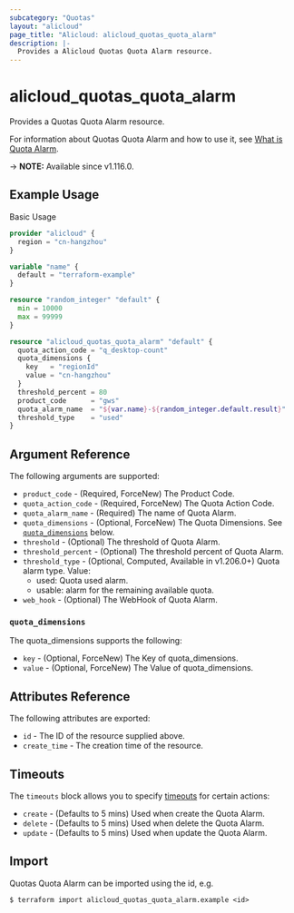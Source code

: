 ```yaml
---
subcategory: "Quotas"
layout: "alicloud"
page_title: "Alicloud: alicloud_quotas_quota_alarm"
description: |-
  Provides a Alicloud Quotas Quota Alarm resource.
---
```


# alicloud_quotas_quota_alarm

Provides a Quotas Quota Alarm resource. 

For information about Quotas Quota Alarm and how to use it, see [What is Quota Alarm](https://www.alibabacloud.com/help/en/quota-center/developer-reference/api-quotas-2020-05-10-createquotaalarm).

-> **NOTE:** Available since v1.116.0.

## Example Usage

Basic Usage

```terraform
provider "alicloud" {
  region = "cn-hangzhou"
}

variable "name" {
  default = "terraform-example"
}

resource "random_integer" "default" {
  min = 10000
  max = 99999
}

resource "alicloud_quotas_quota_alarm" "default" {
  quota_action_code = "q_desktop-count"
  quota_dimensions {
    key   = "regionId"
    value = "cn-hangzhou"
  }
  threshold_percent = 80
  product_code      = "gws"
  quota_alarm_name  = "${var.name}-${random_integer.default.result}"
  threshold_type    = "used"
}
```

## Argument Reference

The following arguments are supported:
* `product_code` - (Required, ForceNew) The Product Code.
* `quota_action_code` - (Required, ForceNew) The Quota Action Code.
* `quota_alarm_name` - (Required) The name of Quota Alarm.
* `quota_dimensions` - (Optional, ForceNew) The Quota Dimensions. See [`quota_dimensions`](#quota_dimensions) below.
* `threshold` - (Optional) The threshold of Quota Alarm.
* `threshold_percent` - (Optional) The threshold percent of Quota Alarm.
* `threshold_type` - (Optional, Computed, Available in v1.206.0+) Quota alarm type. Value:
  - used: Quota used alarm.
  - usable: alarm for the remaining available quota.
* `web_hook` - (Optional) The WebHook of Quota Alarm.


### `quota_dimensions`

The quota_dimensions supports the following:
* `key` - (Optional, ForceNew) The Key of quota_dimensions.
* `value` - (Optional, ForceNew) The Value of quota_dimensions.


## Attributes Reference

The following attributes are exported:
* `id` - The ID of the resource supplied above.
* `create_time` - The creation time of the resource.

## Timeouts

The `timeouts` block allows you to specify [timeouts](https://www.terraform.io/docs/configuration-0-11/resources.html#timeouts) for certain actions:
* `create` - (Defaults to 5 mins) Used when create the Quota Alarm.
* `delete` - (Defaults to 5 mins) Used when delete the Quota Alarm.
* `update` - (Defaults to 5 mins) Used when update the Quota Alarm.

## Import

Quotas Quota Alarm can be imported using the id, e.g.

```shell
$ terraform import alicloud_quotas_quota_alarm.example <id>
```